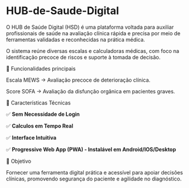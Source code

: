 # HUB-de-Saude-Digital

O HUB de Saúde Digital (HSD) é uma plataforma voltada para auxiliar profissionais de saúde na avaliação clínica rápida e precisa por meio de ferramentas validadas e reconhecidas na prática médica.

O sistema reúne diversas escalas e calculadoras médicas, com foco na identificação precoce de riscos e suporte à tomada de decisão.
   
   
🔧 Funcionalidades principais

Escala MEWS → Avaliação precoce de deterioração clínica.

Score SOFA → Avaliação da disfunção orgânica em pacientes graves.
   
   
📱 Características Técnicas
 
✅ **Sem Necessidade de Login**
 
✅ **Calculos em Tempo Real**
 
✅ **Interface Intuitiva**
 
✅ **Progressive Web App (PWA) - Instalável em Android/IOS/Desktop**
   
   
🎯 Objetivo

Fornecer uma ferramenta digital prática e acessível para apoiar decisões clínicas, promovendo segurança do paciente e agilidade no diagnóstico.
